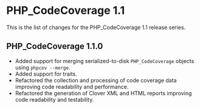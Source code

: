 PHP_CodeCoverage 1.1
====================

This is the list of changes for the PHP_CodeCoverage 1.1 release series.

PHP_CodeCoverage 1.1.0
----------------------

* Added support for merging serialized-to-disk `PHP_CodeCoverage` objects using `phpcov --merge`.
* Added support for traits.
* Refactored the collection and processing of code coverage data improving code readability and performance.
* Refactored the generation of Clover XML and HTML reports improving code readability and testability.
